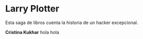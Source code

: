 # Larry Plotter
Esta saga de libros cuenta la historia de un hacker excepcional.

**Cristina Kukhar** hola hola

